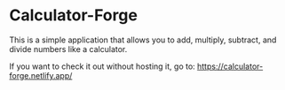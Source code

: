 # Calculator-Forge
This is a simple application that allows you to add, multiply, subtract, and divide numbers like a calculator.


If you want to check it out without hosting it, go to: https://calculator-forge.netlify.app/
